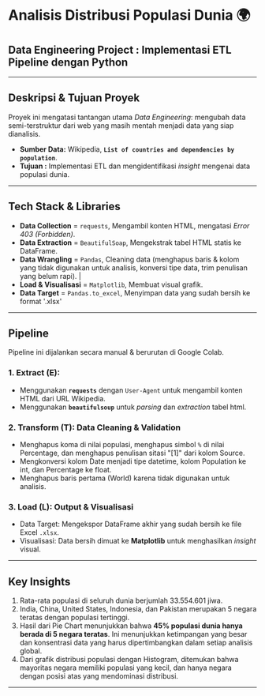 # Analisis Distribusi Populasi Dunia 🌍

## Data Engineering Project : Implementasi ETL Pipeline dengan Python

---

## Deskripsi & Tujuan Proyek
Proyek ini mengatasi tantangan utama *Data Engineering*: mengubah data semi-terstruktur dari web yang masih mentah menjadi data yang siap dianalisis.
-   **Sumber Data:** Wikipedia, **`List of countries and dependencies by population`**.
-   **Tujuan :** Implementasi ETL dan mengidentifikasi *insight* mengenai data populasi dunia.

---

## Tech Stack & Libraries
* **Data Collection** = `requests`, Mengambil konten HTML, mengatasi *Error 403 (Forbidden)*.
* **Data Extraction** = `BeautifulSoap`, Mengekstrak tabel HTML statis ke DataFrame.
* **Data Wrangling** = `Pandas`, Cleaning data (menghapus baris & kolom yang tidak digunakan untuk analisis, konversi tipe data, trim penulisan yang belum rapi). |
* **Load & Visualisasi** = `Matplotlib`, Membuat visual grafik.
* **Data Target** = `Pandas.to_excel`, Menyimpan data yang sudah bersih ke format '.xlsx'

---

## Pipeline
Pipeline ini dijalankan secara manual & berurutan di Google Colab.
### 1. **Extract (E):**
- Menggunakan **`requests`** dengan `User-Agent` untuk mengambil konten HTML dari URL Wikipedia.
- Menggunakan **`beautifulsoup`** untuk *parsing* dan *extraction* tabel html.

### 2. **Transform (T): Data Cleaning & Validation**
- Menghapus koma di nilai populasi, menghapus simbol `%` di nilai Percentage, dan menghapus penulisan sitasi "[1]" dari kolom Source.
- Mengkonversi kolom Date menjadi tipe datetime, kolom Population ke int, dan Percentage ke float.
- Menghapus baris pertama (World) karena tidak digunakan untuk analisis.

### 3. **Load (L): Output & Visualisasi**
-   Data Target: Mengekspor DataFrame akhir yang sudah bersih ke file Excel `.xlsx`.
-   Visualisasi: Data bersih dimuat ke **Matplotlib** untuk menghasilkan *insight* visual.

---

## Key Insights
1. Rata-rata populasi di seluruh dunia berjumlah 33.554.601 jiwa.
2. India, China, United States, Indonesia, dan Pakistan merupakan 5 negara teratas dengan populasi tertinggi. 
3. Hasil dari Pie Chart menunjukkan bahwa **45% populasi dunia hanya berada di 5 negara teratas**. Ini menunjukkan ketimpangan yang besar dan konsentrasi data yang harus dipertimbangkan dalam setiap analisis global.
4. Dari grafik distribusi populasi dengan Histogram, ditemukan bahwa mayoritas negara memiliki populasi yang kecil, dan hanya negara dengan posisi atas yang mendominasi distribusi.

---
